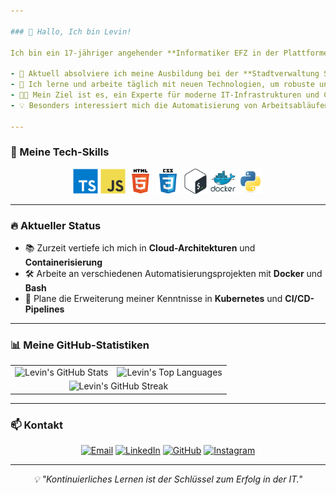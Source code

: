 ```yaml
---

### 👋 Hallo, Ich bin Levin!

Ich bin ein 17-jähriger angehender **Informatiker EFZ in der Plattformentwicklung** aus der Schweiz. 🇨🇭

- 🏢 Aktuell absolviere ich meine Ausbildung bei der **Stadtverwaltung St.Gallen**
- 🌱 Ich lerne und arbeite täglich mit neuen Technologien, um robuste und skalierbare IT-Lösungen zu entwickeln
- 👨‍💻 Mein Ziel ist es, ein Experte für moderne IT-Infrastrukturen und Cloud-Services zu werden
- 💡 Besonders interessiert mich die Automatisierung von Arbeitsabläufen und DevOps-Praktiken

---
```


### 🚀 Meine Tech-Skills

<p align="center">
  <!-- Bereits vorhanden -->
  <a href="https://www.typescriptlang.org/" target="_blank" rel="noreferrer"><img src="https://raw.githubusercontent.com/devicons/devicon/master/icons/typescript/typescript-original.svg" alt="TypeScript" width="40" height="40"/></a>
  <a href="https://developer.mozilla.org/en-US/docs/Web/JavaScript" target="_blank" rel="noreferrer"><img src="https://raw.githubusercontent.com/devicons/devicon/master/icons/javascript/javascript-original.svg" alt="JavaScript" width="40" height="40"/></a>
  <a href="https://www.w3.org/html/" target="_blank" rel="noreferrer"><img src="https://raw.githubusercontent.com/devicons/devicon/master/icons/html5/html5-original-wordmark.svg" alt="HTML5" width="40" height="40"/></a>
  <a href="https://www.w3schools.com/css/" target="_blank" rel="noreferrer"><img src="https://raw.githubusercontent.com/devicons/devicon/master/icons/css3/css3-original-wordmark.svg" alt="CSS3" width="40" height="40"/></a>
  <a href="https://www.gnu.org/software/bash/" target="_blank" rel="noreferrer"><img src="https://raw.githubusercontent.com/devicons/devicon/master/icons/bash/bash-original.svg" alt="Bash" width="40" height="40"/></a>
  <a href="https://www.docker.com/" target="_blank" rel="noreferrer"><img src="https://raw.githubusercontent.com/devicons/devicon/master/icons/docker/docker-original-wordmark.svg" alt="Docker" width="40" height="40"/></a>
  <a href="https://www.python.org/" target="_blank" rel="noreferrer"><img src="https://raw.githubusercontent.com/devicons/devicon/master/icons/python/python-original.svg" alt="Python" width="40" height="40"/></a>
</p>


---

### 🔥 Aktueller Status

- 📚 Zurzeit vertiefe ich mich in **Cloud-Architekturen** und **Containerisierung**
- 🛠️ Arbeite an verschiedenen Automatisierungsprojekten mit **Docker** und **Bash**
- 🎯 Plane die Erweiterung meiner Kenntnisse in **Kubernetes** und **CI/CD-Pipelines**

---

### 📊 Meine GitHub-Statistiken

<div align="center">
  <table border="0" cellpadding="0" cellspacing="0">
    <tr>
      <td valign="top">
        <img src="https://github-readme-stats.vercel.app/api?username=levinfritz&show_icons=true&theme=dracula&include_all_commits=true&count_private=true" alt="Levin's GitHub Stats" />
      </td>
      <td valign="top">
        <img src="https://github-readme-stats.vercel.app/api/top-langs/?username=levinfritz&layout=compact&langs_count=8&theme=dracula" alt="Levin's Top Languages" />
      </td>
    </tr>
    <tr>
      <td colspan="2" align="center">
        <img src="https://github-readme-streak-stats.herokuapp.com?user=levinfritz&theme=dracula" alt="Levin's GitHub Streak" />
      </td>
    </tr>
  </table>
</div>

---

### 📫 Kontakt

<p align="center">
  <a href="mailto:levin.fritz@bluewin.ch"><img src="https://img.shields.io/badge/Email-D14836?style=for-the-badge&logo=gmail&logoColor=white" alt="Email" /></a>
  <a href="https://www.linkedin.com/in/levin-fritz/"><img src="https://img.shields.io/badge/LinkedIn-0077B5?style=for-the-badge&logo=linkedin&logoColor=white" alt="LinkedIn" /></a>
  <a href="https://github.com/levinfritz"><img src="https://img.shields.io/badge/GitHub-100000?style=for-the-badge&logo=github&logoColor=white" alt="GitHub" /></a>
  <a href="https://www.instagram.com/Stiefel08/"><img src="https://img.shields.io/badge/Instagram-E4405F?style=for-the-badge&logo=instagram&logoColor=white" alt="Instagram" /></a>
</p>

---

<div align="center">
  <i>💡 "Kontinuierliches Lernen ist der Schlüssel zum Erfolg in der IT."</i>
</div>
